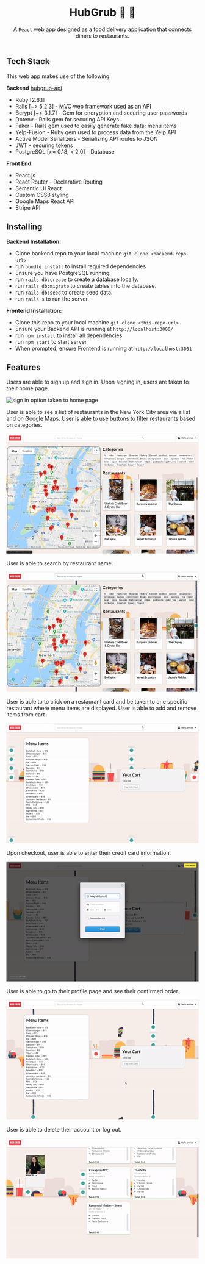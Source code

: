 <h1 align="center">HubGrub 🌯 🍱</h1>

<div align="center">
  A <code>React</code> web app designed as a food delivery application that connects diners to restaurants. 
</div>

<br />

## Tech Stack
This web app makes use of the following:

**Backend** [hubgrub-api](https://github.com/bigfishh/hubgrub-api)
- Ruby [2.6.1]
- Rails [~> 5.2.3] - MVC web framework used as an API
- Bcrypt [~> 3.1.7] - Gem for encryption and securing user passwords
- Dotenv - Rails gem for securing API Keys
- Faker - Rails gem used to easily generate fake data: menu items
- Yelp-Fusion - Ruby gem used to process data from the Yelp API
- Active Model Serializers - Serializing API routes to JSON
- JWT - securing tokens
- PostgreSQL [>= 0.18, < 2.0] - Database

**Front End** 
- React.js
- React Router - Declarative Routing
- Semantic UI React 
- Custom CSS3 styling 
- Google Maps React API
- Stripe API

## Installing

**Backend Installation:**

- Clone backend repo to your local machine `git clone <backend-repo-url>`
- run `bundle install` to install required dependencies
- Ensure you have PostgreSQL running
- run `rails db:create` to create a database locally.
- run `rails db:migrate` to create tables into the database.
- run `rails db:seed` to create seed data.
- run `rails s` to run the server. 

**Frontend Installation:**

- Clone this repo to your local machine `git clone <this-repo-url>`
- Ensure your Backend API is running at `http://localhost:3000/`
- run `npm install` to install all dependencies
- run `npm start` to start server
- When prompted, ensure Frontend is running at `http://localhost:3001`

## Features

Users are able to sign up and sign in. Upon signing in, users are taken to their home page.

<img src="./readme-gifs/signin-signup.gif"
     alt="sign in option taken to home page"
     style="max-width: 100%" />

User is able to see a list of restaurants in the New York City area via a list and on Google Maps. User is able to use buttons to filter restaurants based on categories. 

<img src="./readme-gifs/filterbycategory.gif"
     alt="filter by category"
     style="max-width: 100%" />

User is able to search by restaurant name.

<img src="./readme-gifs/searchbyrestaurantname.gif"
     alt="search bar"
     style="max-width: 100%" />

User is able to to click on a restaurant card and be taken to one specific restaurant where menu items are displayed. User is able to add and remove items from cart. 

<img src="./readme-gifs/menu-item.gif"
     alt="User is able to to click on a restaurant card and be taken to one specific restaurant where menu items are displayed"
     style="max-width: 100%" />

Upon checkout, user is able to enter their credit card information.

<img src="./readme-gifs/pay.gif"
     alt="User is able to add and remove items from cart. Upon checkout, user is able to enter their credit card information"
     style="max-height: 100%" />

User is able to go to their profile page and see their confirmed order. 

<img src="./readme-gifs/confirm.gif"
     alt="User is able to go to their profile page and see their confirmed order"
     style="max-height: 100%" />

User is able to delete their account or log out. 

<img src="./readme-gifs/delete-logout.gif"
     alt="User is able to delete their account"
     style="max-height: 100%" />
